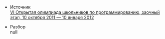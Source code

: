 - Источник  
[VI Открытая олимпиада школьников по программированию, заочный этап, 10 октября 2011 — 10 января 2012](https://olympiads.ru/zaoch/2011/index.shtml)

- Разбор  
null
